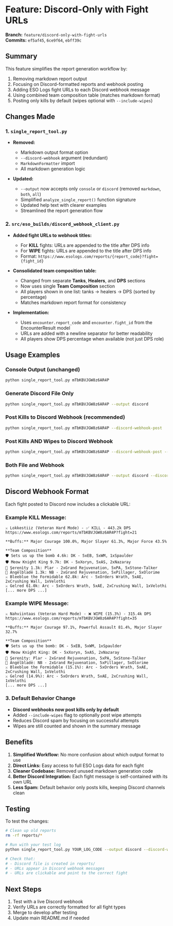 # Feature: Discord-Only with Fight URLs

**Branch:** `feature/discord-only-with-fight-urls`  
**Commits:** `ef5af45`, `6ce9f64`, `ebff39c`

## Summary

This feature simplifies the report generation workflow by:
1. Removing markdown report output
2. Focusing on Discord-formatted reports and webhook posting
3. Adding ESO Logs fight URLs to each Discord webhook message
4. Using combined team composition table (matches markdown format)
5. Posting only kills by default (wipes optional with `--include-wipes`)

## Changes Made

### 1. `single_report_tool.py`
- **Removed:**
  - Markdown output format option
  - `--discord-webhook` argument (redundant)
  - `MarkdownFormatter` import
  - All markdown generation logic

- **Updated:**
  - `--output` now accepts only `console` or `discord` (removed `markdown`, `both`, `all`)
  - Simplified `analyze_single_report()` function signature
  - Updated help text with clearer examples
  - Streamlined the report generation flow

### 2. `src/eso_builds/discord_webhook_client.py`
- **Added fight URLs to webhook titles:**
  - For **KILL** fights: URLs are appended to the title after DPS info
  - For **WIPE** fights: URLs are appended to the title after DPS info
  - Format: `https://www.esologs.com/reports/{report_code}?fight={fight_id}`
  
- **Consolidated team composition table:**
  - Changed from separate **Tanks**, **Healers**, and **DPS** sections
  - Now uses single **Team Composition** section
  - All players shown in one list: tanks → healers → DPS (sorted by percentage)
  - Matches markdown report format for consistency
  
- **Implementation:**
  - Uses `encounter.report_code` and `encounter.fight_id` from the EncounterResult model
  - URLs are added with a newline separator for better readability
  - All players show DPS percentage when available (not just DPS role)

## Usage Examples

### Console Output (unchanged)
```bash
python single_report_tool.py mTbKBVJGW8z6AR4P
```

### Generate Discord File Only
```bash
python single_report_tool.py mTbKBVJGW8z6AR4P --output discord
```

### Post Kills to Discord Webhook (recommended)
```bash
python single_report_tool.py mTbKBVJGW8z6AR4P --discord-webhook-post
```

### Post Kills AND Wipes to Discord Webhook
```bash
python single_report_tool.py mTbKBVJGW8z6AR4P --discord-webhook-post --include-wipes
```

### Both File and Webhook
```bash
python single_report_tool.py mTbKBVJGW8z6AR4P --output discord --discord-webhook-post
```

## Discord Webhook Format

Each fight posted to Discord now includes a clickable URL:

### Example KILL Message:
```
⚔️ Lokkestiiz (Veteran Hard Mode) - ✅ KILL - 443.2k DPS
https://www.esologs.com/reports/mTbKBVJGW8z6AR4P?fight=21

**Buffs:** Major Courage 100.0%, Major Slayer 61.3%, Major Force 43.5%

**Team Composition**
🛡️ Sets us up the bomb 4.6k: DK - 5xEB, 5xWM, 1xSpaulder
🛡️ Meow Knight King 9.7k: DK - 5xXoryn, 5xAS, 2xNazaray
💚 Şerenìty 1.3k: Plar - 2xGrand Rejuvenation, 5xPA, 5xStone-Talker
💚 Angëlbladë 1.3k: NB - 2xGrand Rejuvenation, 5xPillager, 5xOlorime
⚔️ Bleeblue the Formidable 62.8k: Arc - 5xOrders Wrath, 5xAE, 2xCrushing Wall, 1xVelothi
⚔️ Gelred 61.0k: Arc - 5xOrders Wrath, 5xAE, 2xCrushing Wall, 1xVelothi
[... more DPS ...]
```

### Example WIPE Message:
```
⚔️ Nahviintaas (Veteran Hard Mode) - ❌ WIPE (15.3%) - 315.4k DPS
https://www.esologs.com/reports/mTbKBVJGW8z6AR4P?fight=35

**Buffs:** Major Courage 97.1%, Powerful Assault 81.4%, Major Slayer 32.7%

**Team Composition**
🛡️ Sets us up the bomb: DK - 5xEB, 5xWM, 1xSpaulder
🛡️ Meow Knight King: DK - 5xXoryn, 5xAS, 2xNazaray
💚 Şerenìty: Plar - 2xGrand Rejuvenation, 5xPA, 5xStone-Talker
💚 Angëlbladë: NB - 2xGrand Rejuvenation, 5xPillager, 5xOlorime
⚔️ Bleeblue the Formidable (15.1%): Arc - 5xOrders Wrath, 5xAE, 2xCrushing Wall, 1xVelothi
⚔️ Gelred (14.9%): Arc - 5xOrders Wrath, 5xAE, 2xCrushing Wall, 1xVelothi
[... more DPS ...]
```

### 3. Default Behavior Change
- **Discord webhooks now post kills only by default**
- Added `--include-wipes` flag to optionally post wipe attempts
- Reduces Discord spam by focusing on successful attempts
- Wipes are still counted and shown in the summary message

## Benefits

1. **Simplified Workflow:** No more confusion about which output format to use
2. **Direct Links:** Easy access to full ESO Logs data for each fight
3. **Cleaner Codebase:** Removed unused markdown generation code
4. **Better Discord Integration:** Each fight message is self-contained with its own URL
5. **Less Spam:** Default behavior only posts kills, keeping Discord channels clean

## Testing

To test the changes:

```bash
# Clean up old reports
rm -rf reports/*

# Run with your test log
python single_report_tool.py YOUR_LOG_CODE --output discord --discord-webhook-post

# Check that:
# - Discord file is created in reports/
# - URLs appear in Discord webhook messages
# - URLs are clickable and point to the correct fight
```

## Next Steps

1. Test with a live Discord webhook
2. Verify URLs are correctly formatted for all fight types
3. Merge to develop after testing
4. Update main README.md if needed

